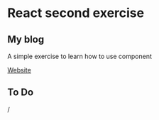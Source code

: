 # React second exercise

## My blog

A simple exercise to learn how to use component

[Website](https://react-my-blog-second-exercise.netlify.app/)

## To Do

/
